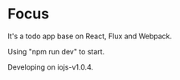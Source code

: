 # Focus
It's a todo app base on React, Flux and Webpack.

Using "npm run dev" to start.

Developing on iojs-v1.0.4.
